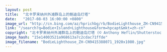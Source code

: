 ```yaml
---
layout: post
title:  "北卡罗来纳州外滩群岛上的鲍迪岛灯塔"
date:   "2017-08-03 16:00:00 +0800"
image_url: "http://cn.bing.com/az/hprichbg/rb/BodieLighthouse_ZH-CN9415388071_1920x1080.jpg"
link: "/search?q=Bodie+Island+Lighthouse&form=hpcapt&mkt=zh-cn"
copyright: "北卡罗来纳州外滩群岛上的鲍迪岛灯塔 (© Anthony Heflin/Shutterstock)"
image_hash: "15e14003521a968613a7c2cdac71ffde"
image_filename: "BodieLighthouse_ZH-CN9415388071_1920x1080.jpg"
---
```

